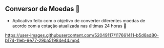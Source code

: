 ## Conversor de Moedas 💱
- Aplicativo feito com o objetivo de converter diferentes moedas de acordo com a cotação atualizada nas últimas 24 horas 📱



https://user-images.githubusercontent.com/52049117/117661411-b5d6ad80-b174-11eb-9e77-29ba51984e44.mp4

